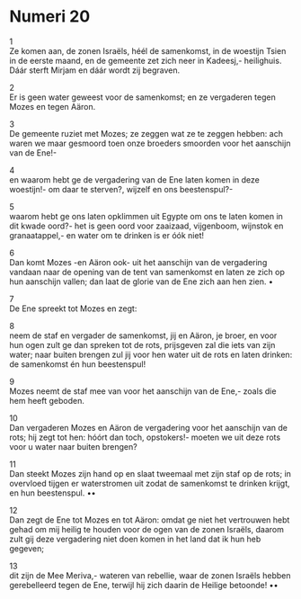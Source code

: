 # Numeri 20
1	
Ze komen aan,
de zonen Israëls, héél de samenkomst,
   in de woestijn Tsien
   in de eerste maand,
en de gemeente zet zich neer in Kadeesj,-
   heilighuis.
Dáár sterft Mirjam
en dáár wordt zij begraven.

2	
Er is geen water geweest
   voor de samenkomst;
en ze vergaderen
tegen Mozes en tegen Aäron.

3	
De gemeente ruziet met Mozes;
ze zeggen wat ze te zeggen hebben:
ach waren we maar gesmoord
   toen onze broeders smoorden
   voor het aanschijn van de Ene!-

4	
en waarom hebt ge de vergadering
   van de Ene laten komen
in deze woestijn!-
om daar te sterven?,
wijzelf en ons beestenspul?-

5	
waarom hebt ge ons laten opklimmen
   uit Egypte
om ons te laten komen
in dit kwade oord?-
het is geen oord voor zaaizaad,
vijgenboom, wijnstok en granaatappel,-
en water om te drinken is er óók niet!

6	
Dan komt Mozes -en Aäron ook-
   uit het aanschijn
   van de vergadering vandaan
naar de opening van de tent
   van samenkomst
en laten ze zich op hun aanschijn vallen;
dan laat de glorie van de Ene
   zich aan hen zien.
•

7	
De Ene spreekt tot Mozes en zegt:

8	
neem de staf
en vergader de samenkomst,
   jij en Aäron, je broer,
en voor hun ogen
   zult ge dan spreken tot de rots,
   prijsgeven zal die iets van zijn water;
naar buiten brengen zul jij voor hen
water uit de rots
en laten drinken:
   de samenkomst én hun beestenspul!

9	
Mozes neemt de staf mee
   van voor het aanschijn van de Ene,-
zoals die hem heeft geboden.

10	
Dan vergaderen Mozes en Aäron
   de vergadering
   voor het aanschijn van de rots;
hij zegt tot hen:
hóórt dan toch, opstokers!-
moeten we uit deze rots
voor u water naar buiten brengen?

11	
Dan steekt Mozes zijn hand op
en slaat tweemaal met zijn staf op de rots;
in overvloed tijgen er waterstromen uit
zodat de samenkomst te drinken krijgt,
   en hun beestenspul.
••

12	
Dan zegt de Ene
tot Mozes en tot Aäron:
omdat ge niet het vertrouwen hebt gehad
om mij heilig te houden
voor de ogen
   van de zonen Israëls,
daarom
zult gij deze vergadering niet doen komen
in het land dat ik hun heb gegeven;

13	
dit zijn de Mee Meriva,- wateren van rebellie,
waar de zonen Israëls
   hebben gerebelleerd tegen de Ene,
terwijl hij zich daarin de Heilige betoonde!
••